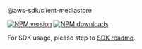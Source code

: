 @aws-sdk/client-mediastore

[![NPM version](https://img.shields.io/npm/v/@aws-sdk/client-mediastore/rc.svg)](https://www.npmjs.com/package/@aws-sdk/client-mediastore)
[![NPM downloads](https://img.shields.io/npm/dm/@aws-sdk/client-mediastore.svg)](https://www.npmjs.com/package/@aws-sdk/client-mediastore)

For SDK usage, please step to [SDK readme](https://github.com/aws/aws-sdk-js-v3).
